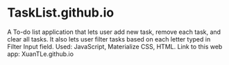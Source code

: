 # TaskList.github.io

A To-do list application that lets user add new task, remove each task, and clear all tasks. It also lets user filter tasks based on each letter typed in Filter Input field.
Used: JavaScript, Materialize CSS, HTML.
Link to this web app: XuanTLe.github.io
